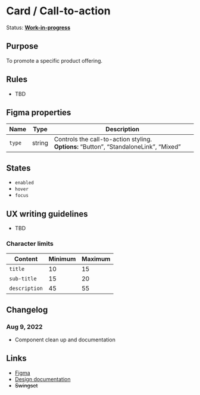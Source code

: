# Card / Call-to-action

Status: **[Work-in-progress](/guides/can-i-use#work-in-progress)**

## Purpose

To promote a specific product offering.

## Rules

- TBD

## Figma properties

| Name   | Type   | Description                                                                           |
| ------ | ------ | ------------------------------------------------------------------------------------- |
| `type` | string | Controls the call-to-action styling. **Options:** “Button”, “StandaloneLink”, “Mixed” |

## States

- `enabled`
- `hover`
- `focus`

## UX writing guidelines

- TBD

### Character limits

| Content       | Minimum | Maximum |
| ------------- | ------- | ------- |
| `title`       | 10      | 15      |
| `sub-title`   | 15      | 20      |
| `description` | 45      | 55      |

## Changelog

### Aug 9, 2022

- Component clean up and documentation

## Links

- [Figma](https://www.figma.com/file/7cYgDM618stjYUHDqAfRec/Components?node-id=1360%3A7183)
- [Design documentation](https://hashicorp-wpl-documentation.vercel.app/components/cta-card)
- ~~Swingset~~
